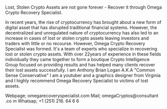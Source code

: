 Lost, Stolen Crypto Assets are not gone forever - Recover it through Omega Crypto Recovery Specialist.

In recent years, the rise of cryptocurrency has brought about a new form of digital asset that has disrupted traditional financial systems. However, the decentralized and unregulated nature of cryptocurrency has also led to an increase in cases of lost or stolen crypto assets leaving investors and traders with little or no recourse. However, Omega Crypto Recovery Specialist was formed. It's a team of experts who specialize in recovering lost or stolen crypto assets. With over 22years of experience in these fields individually they came together to form a boutique Crypto Intelligence Group focused on providing results and has helped many clients recover their lost assets successfully. I am Anthony Brian Logan A.K.A "Common Sense Conservative" I am a youtuber and a graphics designer from Virginia and I highly recommend Omega Recovery Specialist to victims of lost assets.

Webpage; omegarecoveryspecialist.com
Mail; omegaCryptos@consultant .co m
Whatsap; +1 (251) 216. 64 6 6 
